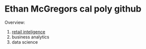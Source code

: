 # Ethan McGregors cal poly github 
Overview: 

1. [retail inteligence](https://linkmehere.com)
3. business analytics
4. data science 
